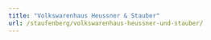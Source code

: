 ```yaml
---
title: "Volkswarenhaus Heussner & Stauber"
url: /staufenberg/volkswarenhaus-heussner-und-stauber/
---
```

